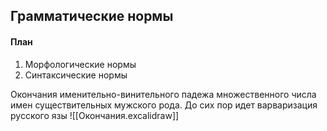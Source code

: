 ## Грамматические нормы
#### План
1. Морфологические нормы
2. Синтаксические нормы

Окончания именительно-винительного падежа множественного числа имен существительных мужского рода.
До сих пор идет варваризация русского язы
![[Окончания.excalidraw]]
